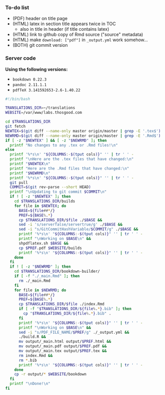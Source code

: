 ### To-do list

- (PDF) header on title page
- (HTML) latex in section title appears twice in TOC
  + also in title in header (if title contains latex)
- (HTML) link to github copy of Rmd source ("source" metadata)
- (HTML) make `download: ["pdf"]` in `_output.yml` work somehow...
- (BOTH) git commit version

### Server code

**Using the following versions:**
- `bookdown 0.22.3`
- `pandoc 2.11.1.1`
- `pdfTeX 3.141592653-2.6-1.40.22`

```bash
#!/bin/bash

TRANSLATIONS_DIR=~/translations
WEBSITE=/var/www/labs.thosgood.com

cd $TRANSLATIONS_DIR
git fetch
NEWTEX=$(git diff --name-only master origin/master | grep -E '.tex$')
NEWRMD=$(git diff --name-only master origin/master | grep -E '.Rmd$')
if [ -z "$NEWTEX" ] && [ -z "$NEWRMD" ]; then
  printf "No changes to any .tex or .Rmd files!\n"
else
  printf '%*s\n' "${COLUMNS:-$(tput cols)}" '' | tr ' ' -
  printf "\nHere are the .tex files that have changed:\n"
  printf "$NEWTEX\n"
  printf "Here are the .Rmd files that have changed:\n"
  printf "$NEWRMD\n"
  printf '%*s\n' "${COLUMNS:-$(tput cols)}" '' | tr ' ' -
  git pull
  COMMIT=$(git rev-parse --short HEAD)
  printf "\nUpdating to git commit $COMMIT\n"
  if ! [ -z "$NEWTEX" ]; then
    cd $TRANSLATIONS_DIR/builds
    for file in $NEWTEX; do
      BASE=${file##*/}
      PREF=${BASE%.*}
      cp $TRANSLATIONS_DIR/$file ./$BASE &&
      sed -i 's/serverfalse/servertrue/g' ./$BASE &&
      sed -i "s/GitCommitHashVariable/$COMMIT/g" ./$BASE &&
      printf '%*s\n' "${COLUMNS:-$(tput cols)}" '' | tr ' ' -
      printf "\nWorking on $BASE\n" &&
      shpdflatex.sh $BASE &&
      cp $PREF.pdf $WEBSITE/builds
      printf '%*s\n' "${COLUMNS:-$(tput cols)}" '' | tr ' ' -
    done
  fi
  if ! [ -z "$NEWRMD" ]; then
    cd $TRANSLATIONS_DIR/bookdown-builder/
    if [ -f "./_main.Rmd" ]; then
      rm ./_main.Rmd
    fi
    for file in $NEWRMD; do
      BASE=${file##*/}
      PREF=${BASE%.*}
      cp $TRANSLATIONS_DIR/$file ./index.Rmd
      if [ -f "$TRANSLATIONS_DIR/${file%.*}.bib" ]; then
        cp "$TRANSLATIONS_DIR/${file%.*}.bib" .
      fi
      printf '%*s\n' "${COLUMNS:-$(tput cols)}" '' | tr ' ' -
      printf "\nWorking on $BASE\n" &&
      sed -i "s/PDF_FILE_NAME/$PREF/g" ./_output.yml &&
      ./build.R &&
      mv output/_main.html output/$PREF.html &&
      mv output/_main.pdf output/$PREF.pdf &&
      mv output/_main.tex output/$PREF.tex &&
      rm index.Rmd &&
      rm *.bib
      printf '%*s\n' "${COLUMNS:-$(tput cols)}" '' | tr ' ' -
    done
    cp -r output/* $WEBSITE/bookdown
  fi
  printf "\nDone!\n"
fi
```
